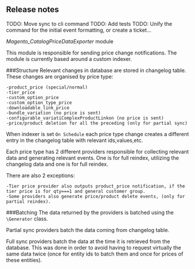 ## Release notes

TODO: Move sync to cli command
TODO: Add tests
TODO: Unify the command for the initial event formatting, or create a ticket...

*Magento_CatalogPriceDataExporter* module

This module is responsible for sending price change notifications.
The module is currently based around a custom indexer. 

###Structure
Relevant changes in database are stored in changelog table.
These changes are organised by price type:

    -product_price (special/normal)
    -tier_price
    -custom_option_price
    -custom_option_type_price
    -downloadable_link_price
    -bundle_variation (no price is sent)
    -configurable_variatiComplexProductLinkon (no price is sent)
    -price/product deletion for all the preceding (only for partial sync)

When indexer is set `On Schedule` each price type change creates a different entry in the changelog table with relevant ids,values,etc.

Each price type has 2 different providers responsible for collecting relevant data and generating relevant events.
One is for full reindex, utilizing the changelog data and one is for full reindex.

There are also 2 exceptions:

    -Tier price provider also outputs product_price notification, if the tier price is for qty===1 and general customer group.
    -Some providers also generate price/product delete events, (only for partial reindex).

###Batching
The data returned by the providers is batched using the `\Generator` class.

Partial sync providers batch the data coming from changelog table.

Full sync providers batch the data at the time it is retrieved from the database.
This was done in order to avoid having to request virtually the same data twice (once for entity ids to batch them and once for prices of these entities).
